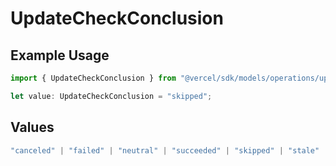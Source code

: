 # UpdateCheckConclusion

## Example Usage

```typescript
import { UpdateCheckConclusion } from "@vercel/sdk/models/operations/updatecheck.js";

let value: UpdateCheckConclusion = "skipped";
```

## Values

```typescript
"canceled" | "failed" | "neutral" | "succeeded" | "skipped" | "stale"
```